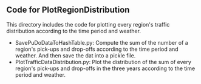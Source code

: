 ## Code for PlotRegionDistribution

This directory includes the code for plotting every region's traffic distribution according to the time period and weather.

- SavePuDoDataToHashTable.py: Compute the sum of the number of a region's pick-ups and drop-offs according to the time period and weather. And then save the dat into a pickle file.
- PlotTrafficDataDistribution.py: Plot the distribution of the sum of every region's pick-ups and drop-offs in the three years according to the time period and weather.
